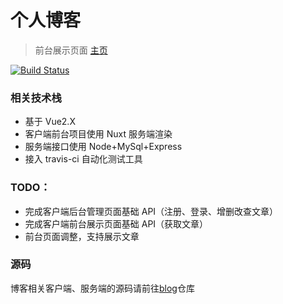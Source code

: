# 个人博客

> 前台展示页面 [主页](https://pkjy.github.io)

[![Build Status](https://travis-ci.org/pkjy/blog.svg?branch=master)](https://travis-ci.org/pkjy/blog)

### 相关技术栈

* 基于 Vue2.X
* 客户端前台项目使用 Nuxt 服务端渲染
* 服务端接口使用 Node+MySql+Express
* 接入 travis-ci 自动化测试工具

### TODO：

* 完成客户端后台管理页面基础 API（注册、登录、增删改查文章）
* 完成客户端前台展示页面基础 API（获取文章）
* 前台页面调整，支持展示文章

### 源码

博客相关客户端、服务端的源码请前往[blog](https://github.com/pkjy/blog)仓库

